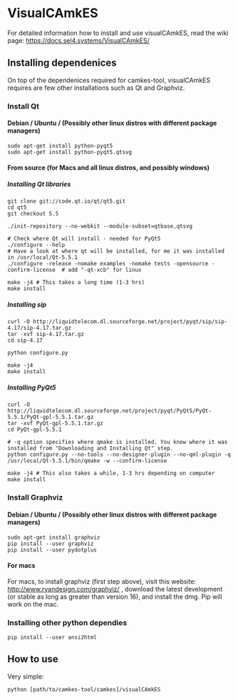 <!--
     Copyright 2017, Data61, CSIRO (ABN 41 687 119 230)

     SPDX-License-Identifier: CC-BY-SA-4.0
-->

# VisualCAmkES

For detailed information how to install and use visualCAmkES, read the wiki page: https://docs.sel4.systems/VisualCAmkES/

## Installing dependenices
On top of the dependenices required for camkes-tool, visualCAmkES requires are few other installations such as Qt and Graphviz.

### Install Qt
#### Debian / Ubuntu / (Possibly other linux distros with different package managers)
```
sudo apt-get install python-pyqt5
sudo apt-get install python-pyqt5.qtsvg
```
#### From source (for Macs and all linux distros, and possibly windows)
##### Installing Qt libraries
```
git clone git://code.qt.io/qt/qt5.git
cd qt5
git checkout 5.5

./init-repository --no-webkit --module-subset=qtbase,qtsvg

# Check where Qt will install - needed for PyQt5
./configure --help
# Have a look at where qt will be installed, for me it was installed in /usr/local/Qt-5.5.1
./configure -release -nomake examples -nomake tests -opensource -confirm-license  # add "-qt-xcb" for linux

make -j4 # This takes a long time (1-3 hrs)
make install
```

##### Installing sip
```
curl -O http://liquidtelecom.dl.sourceforge.net/project/pyqt/sip/sip-4.17/sip-4.17.tar.gz
tar -xvf sip-4.17.tar.gz
cd sip-4.17

python configure.py

make -j4
make install
```

##### Installing PyQt5
```
curl -O http://liquidtelecom.dl.sourceforge.net/project/pyqt/PyQt5/PyQt-5.5.1/PyQt-gpl-5.5.1.tar.gz
tar -xvf PyQt-gpl-5.5.1.tar.gz
cd PyQt-gpl-5.5.1

# -q option specifies where qmake is installed. You know where it was installed from "Downloading and Installing Qt" step.
python configure.py --no-tools --no-designer-plugin --no-qml-plugin -q /usr/local/Qt-5.5.1/bin/qmake -w --confirm-license

make -j4 # This also takes a while, 1-3 hrs depending on computer
make install
```

### Install Graphviz
#### Debian / Ubuntu / (Possibly other linux distros with different package managers)
```
sudo apt-get install graphviz
pip install --user graphviz
pip install --user pydotplus
```
#### For macs
For macs, to install graphviz (first step above), visit this website: http://www.ryandesign.com/graphviz/ , download the latest development (or stable as long as greater than version 16), and install the dmg. Pip will work on the mac.

### Installing other python dependies
```
pip install --user ansi2html
```

## How to use
Very simple:
```
python [path/to/camkes-tool/camkes]/visualCAmkES
```
